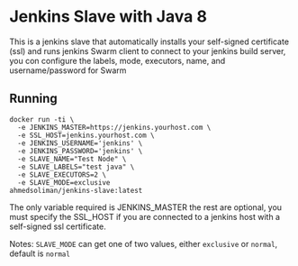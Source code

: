 # Jenkins Slave with Java 8

This is a jenkins slave that automatically installs your self-signed certificate (ssl) and runs jenkins Swarm client to connect to your jenkins build server, you con configure the labels, mode, executors, name, and username/password for Swarm

## Running

```
docker run -ti \
  -e JENKINS_MASTER=https://jenkins.yourhost.com \
  -e SSL_HOST=jenkins.yourhost.com \
  -e JENKINS_USERNAME='jenkins' \
  -e JENKINS_PASSWORD='jenkins' \
  -e SLAVE_NAME="Test Node" \
  -e SLAVE_LABELS="test java" \
  -e SLAVE_EXECUTORS=2 \
  -e SLAVE_MODE=exclusive 
ahmedsoliman/jenkins-slave:latest
```

The only variable required is JENKINS_MASTER the rest are optional, you must specify the SSL_HOST if you are connected to a jenkins host with a self-signed ssl certificate.

Notes: `SLAVE_MODE` can get one of two values, either `exclusive` or `normal`, default is `normal`
